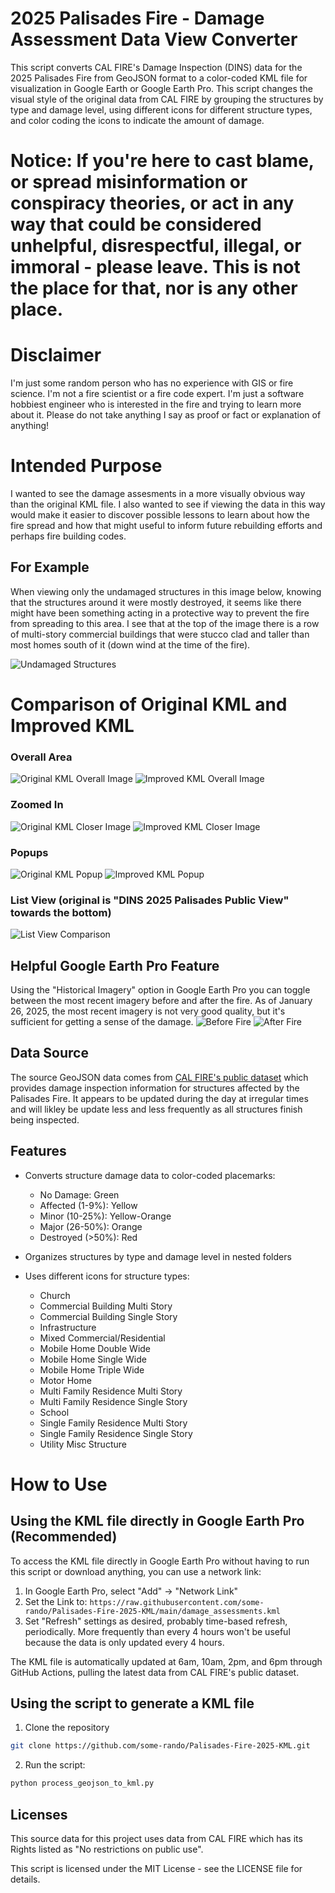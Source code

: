 # 2025 Palisades Fire - Damage Assessment Data View Converter

This script converts CAL FIRE's Damage Inspection (DINS) data for the 2025 Palisades Fire from GeoJSON format to a color-coded KML file for visualization in Google Earth or Google Earth Pro. This script changes the visual style of the original data from CAL FIRE by grouping the structures by type and damage level, using different icons for different structure types, and color coding the icons to indicate the amount of damage.

# Notice: If you're here to cast blame, or spread misinformation or conspiracy theories, or act in any way that could be considered unhelpful, disrespectful, illegal, or immoral - please leave. This is not the place for that, nor is any other place.

# Disclaimer
I'm just some random person who has no experience with GIS or fire science. I'm not a fire scientist or a fire code expert. I'm just a software hobbiest engineer who is interested in the fire and trying to learn more about it. Please do not take anything I say as proof or fact or explanation of anything!

# Intended Purpose
I wanted to see the damage assesments in a more visually obvious way than the original KML file. I also wanted to see if viewing the data in this way would make it easier to discover possible lessons to learn about how the fire spread and how that might useful to inform future rebuilding efforts and perhaps fire building codes.

## For Example
When viewing only the undamaged structures in this image below, knowing that the structures around it were mostly destroyed, it seems like there might have been something acting in a protective way to prevent the fire from spreading to this area. I see that at the top of the image there is a row of multi-story commercial buildings that were stucco clad and taller than most homes south of it (down wind at the time of the fire).

![Undamaged Structures](images/seemingly_protected_area.png)



# Comparison of Original KML and Improved KML
### Overall Area
![Original KML Overall Image](images/original_kml_overall.png)
![Improved KML Overall Image](images/improved_kml_overall.png)

### Zoomed In
![Original KML Closer Image](images/original_kml_closer.png)
![Improved KML Closer Image](images/improved_kml_closer.png)

### Popups
![Original KML Popup](images/original_kml_popup.png)
![Improved KML Popup](images/improved_kml_popup.png)

### List View (original is "DINS 2025 Palisades Public View" towards the bottom)
![List View Comparison](images/list_view_comparison.png)

## Helpful Google Earth Pro Feature
Using the "Historical Imagery" option in Google Earth Pro you can toggle between the most recent imagery before and after the fire. As of January 26, 2025, the most recent imagery is not very good quality, but it's sufficient for getting a sense of the damage.
![Before Fire](images/satellite_view_normal.png)
![After Fire](images/satellite_view_post_fire.png)


## Data Source

The source GeoJSON data comes from [CAL FIRE's public dataset](https://data.ca.gov/dataset/dins-2025-palisades-public-view) which provides damage inspection information for structures affected by the Palisades Fire. It appears to be updated during the day at irregular times and will likley be update less and less frequently as all structures finish being inspected.

## Features

- Converts structure damage data to color-coded placemarks:
  - No Damage: Green
  - Affected (1-9%): Yellow
  - Minor (10-25%): Yellow-Orange
  - Major (26-50%): Orange
  - Destroyed (>50%): Red

- Organizes structures by type and damage level in nested folders
- Uses different icons for structure types:
  - Church
  - Commercial Building Multi Story
  - Commercial Building Single Story
  - Infrastructure
  - Mixed Commercial/Residential
  - Mobile Home Double Wide
  - Mobile Home Single Wide
  - Mobile Home Triple Wide
  - Motor Home
  - Multi Family Residence Multi Story
  - Multi Family Residence Single Story
  - School
  - Single Family Residence Multi Story
  - Single Family Residence Single Story
  - Utility Misc Structure

# How to Use
## Using the KML file directly in Google Earth Pro (Recommended)

To access the KML file directly in Google Earth Pro without having to run this script or download anything, you can use a network link:

1. In Google Earth Pro, select "Add" → "Network Link"
2. Set the Link to: `https://raw.githubusercontent.com/some-rando/Palisades-Fire-2025-KML/main/damage_assessments.kml`
3. Set "Refresh" settings as desired, probably time-based refresh, periodically. More frequently than every 4 hours won't be useful because the data is only updated every 4 hours.

The KML file is automatically updated at 6am, 10am, 2pm, and 6pm through GitHub Actions, pulling the latest data from CAL FIRE's public dataset.


## Using the script to generate a KML file

1. Clone the repository
```bash
git clone https://github.com/some-rando/Palisades-Fire-2025-KML.git
```

2. Run the script:
```bash
python process_geojson_to_kml.py
```

## Licenses

This source data for this project uses data from CAL FIRE which has its Rights listed as "No restrictions on public use".

This script is licensed under the MIT License - see the LICENSE file for details.
